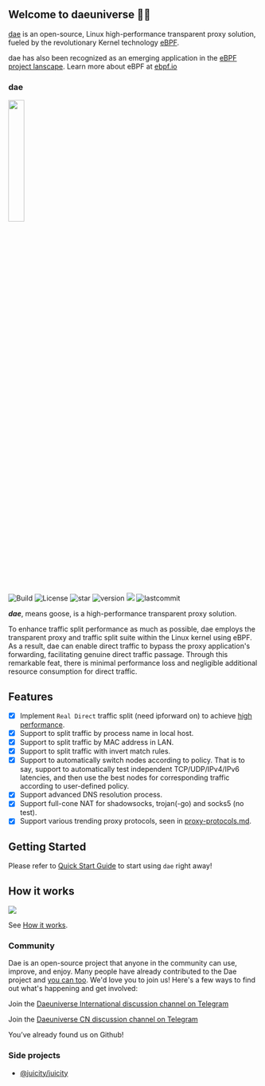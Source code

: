 ## Welcome to daeuniverse 👋🏻

[dae](https://github.com/daeuniverse/dae) is an open-source, Linux high-performance transparent proxy solution, fueled by the revolutionary Kernel technology [eBPF](https://ebpf.io/).

dae has also been recognized as an emerging application in the [eBPF project lanscape](https://ebpf.io/applications/). Learn more about eBPF at [ebpf.io](https://ebpf.io/what-is-ebpf/)

### dae

<img src="https://github.com/daeuniverse/dae/blob/main/logo.png" border="0" width="25%">

<p align="left">
    <img src="https://github.com/daeuniverse/dae/actions/workflows/build.yml/badge.svg" alt="Build"/>
    <img src="https://custom-icon-badges.herokuapp.com/github/license/daeuniverse/dae?logo=law&color=orange" alt="License"/>
    <img src="https://custom-icon-badges.herokuapp.com/github/stars/daeuniverse/dae?logo=star&color=red" alt="star">
    <img src="https://custom-icon-badges.herokuapp.com/github/v/release/daeuniverse/dae?logo=rocket" alt="version">
    <img src="https://custom-icon-badges.herokuapp.com/github/issues-pr-closed/daeuniverse/dae?color=purple&logo=git-pull-request&logoColor=white"/>
    <img src="https://custom-icon-badges.herokuapp.com/github/last-commit/daeuniverse/dae?logo=history&logoColor=white" alt="lastcommit"/>
</p>

**_dae_**, means goose, is a high-performance transparent proxy solution.

To enhance traffic split performance as much as possible, dae employs the transparent proxy and traffic split suite within the Linux kernel using eBPF. As a result, dae can enable direct traffic to bypass the proxy application's forwarding, facilitating genuine direct traffic passage. Through this remarkable feat, there is minimal performance loss and negligible additional resource consumption for direct traffic.

## Features

- [x] Implement `Real Direct` traffic split (need ipforward on) to achieve [high performance](https://docs.google.com/spreadsheets/d/1UaWU6nNho7edBNjNqC8dfGXLlW0-cm84MM7sH6Gp7UE/edit?usp=sharing).
- [x] Support to split traffic by process name in local host.
- [x] Support to split traffic by MAC address in LAN.
- [x] Support to split traffic with invert match rules.
- [x] Support to automatically switch nodes according to policy. That is to say, support to automatically test independent TCP/UDP/IPv4/IPv6 latencies, and then use the best nodes for corresponding traffic according to user-defined policy.
- [x] Support advanced DNS resolution process.
- [x] Support full-cone NAT for shadowsocks, trojan(-go) and socks5 (no test).
- [x] Support various trending proxy protocols, seen in [proxy-protocols.md](https://github.com/daeuniverse/dae/blob/main/docs/en/proxy-protocols.md).

## Getting Started

Please refer to [Quick Start Guide](https://github.com/daeuniverse/dae/blob/main/docs/en/README.md) to start using `dae` right away!

## How it works

![](https://github.com/daeuniverse/dae/raw/main/docs/netstack-path.webp)

See [How it works](https://github.com/daeuniverse/dae/blob/main/docs/en/how-it-works.md).

### Community

Dae is an open-source project that anyone in the community can use, improve, and enjoy. Many people have already contributed to the Dae project and [you can too](https://github.com/daeuniverse/dae/blob/main/docs/en/development/contribute.md). We'd love you to join us! Here's a few ways to find out what's happening and get involved:

Join the [Daeuniverse International discussion channel on Telegram](https://t.me/v2raya)

Join the [Daeuniverse CN discussion channel on Telegram](https://t.me/daeuniverse)

You’ve already found us on Github!

### Side projects

- [@juicity/juicity](https://github.com/juicity/juicity)
